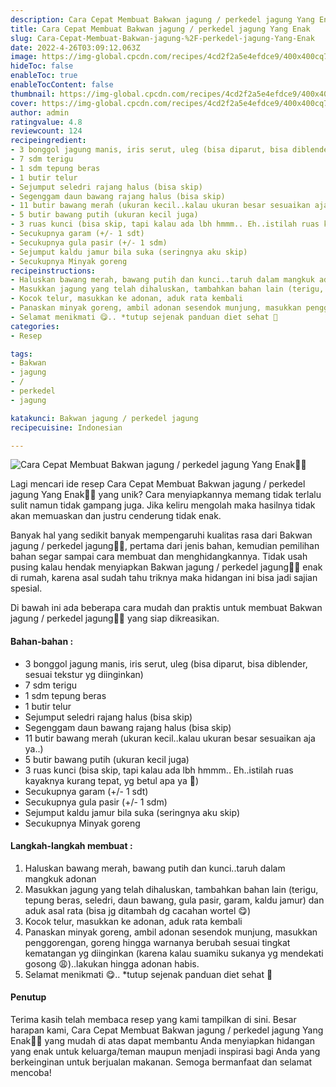 ```yaml
---
description: Cara Cepat Membuat Bakwan jagung / perkedel jagung Yang Enak"
title: Cara Cepat Membuat Bakwan jagung / perkedel jagung Yang Enak
slug: Cara-Cepat-Membuat-Bakwan-jagung-%2F-perkedel-jagung-Yang-Enak
date: 2022-4-26T03:09:12.063Z
image: https://img-global.cpcdn.com/recipes/4cd2f2a5e4efdce9/400x400cq70/photo.jpg
hideToc: false
enableToc: true
enableTocContent: false
thumbnail: https://img-global.cpcdn.com/recipes/4cd2f2a5e4efdce9/400x400cq70/photo.jpg
cover: https://img-global.cpcdn.com/recipes/4cd2f2a5e4efdce9/400x400cq70/photo.jpg
author: admin
ratingvalue: 4.8
reviewcount: 124
recipeingredient:
- 3 bonggol jagung manis, iris serut, uleg (bisa diparut, bisa diblender, sesuai tekstur yg diinginkan)
- 7 sdm terigu
- 1 sdm tepung beras
- 1 butir telur
- Sejumput seledri rajang halus (bisa skip)
- Segenggam daun bawang rajang halus (bisa skip)
- 11 butir bawang merah (ukuran kecil..kalau ukuran besar sesuaikan aja ya..)
- 5 butir bawang putih (ukuran kecil juga)
- 3 ruas kunci (bisa skip, tapi kalau ada lbh hmmm.. Eh..istilah ruas kayaknya kurang tepat, yg betul apa ya 🙊)
- Secukupnya garam (+/- 1 sdt)
- Secukupnya gula pasir (+/- 1 sdm)
- Sejumput kaldu jamur bila suka (seringnya aku skip)
- Secukupnya Minyak goreng
recipeinstructions:
- Haluskan bawang merah, bawang putih dan kunci..taruh dalam mangkuk adonan
- Masukkan jagung yang telah dihaluskan, tambahkan bahan lain (terigu, tepung beras, seledri, daun bawang, gula pasir, garam, kaldu jamur) dan aduk asal rata (bisa jg ditambah dg cacahan wortel 😋)
- Kocok telur, masukkan ke adonan, aduk rata kembali
- Panaskan minyak goreng, ambil adonan sesendok munjung, masukkan penggorengan, goreng hingga warnanya berubah sesuai tingkat kematangan yg diinginkan (karena kalau suamiku sukanya yg mendekati gosong 😩)..lakukan hingga adonan habis.
- Selamat menikmati 😋.. *tutup sejenak panduan diet sehat 🙈
categories:
- Resep

tags:
- Bakwan
- jagung
- /
- perkedel
- jagung

katakunci: Bakwan jagung / perkedel jagung
recipecuisine: Indonesian

---
```


![Cara Cepat Membuat Bakwan jagung / perkedel jagung Yang Enak👩‍🍳](https://img-global.cpcdn.com/recipes/4cd2f2a5e4efdce9/400x400cq70/photo.jpg)

Lagi mencari ide resep Cara Cepat Membuat Bakwan jagung / perkedel jagung Yang Enak👩‍🍳 yang unik? Cara menyiapkannya memang tidak terlalu sulit namun tidak gampang juga. Jika keliru mengolah maka hasilnya tidak akan memuaskan dan justru cenderung tidak enak.

Banyak hal yang sedikit banyak mempengaruhi kualitas rasa dari Bakwan jagung / perkedel jagung👩‍🍳, pertama dari jenis bahan, kemudian pemilihan bahan segar sampai cara membuat dan menghidangkannya. Tidak usah pusing kalau hendak menyiapkan Bakwan jagung / perkedel jagung👩‍🍳 enak di rumah, karena asal sudah tahu triknya maka hidangan ini bisa jadi sajian spesial.

Di bawah ini ada beberapa cara mudah dan praktis untuk membuat Bakwan jagung / perkedel jagung👩‍🍳 yang siap dikreasikan.

<!--inarticleads1-->

#### Bahan-bahan :

- 3 bonggol jagung manis, iris serut, uleg (bisa diparut, bisa diblender, sesuai tekstur yg diinginkan)
- 7 sdm terigu
- 1 sdm tepung beras
- 1 butir telur
- Sejumput seledri rajang halus (bisa skip)
- Segenggam daun bawang rajang halus (bisa skip)
- 11 butir bawang merah (ukuran kecil..kalau ukuran besar sesuaikan aja ya..)
- 5 butir bawang putih (ukuran kecil juga)
- 3 ruas kunci (bisa skip, tapi kalau ada lbh hmmm.. Eh..istilah ruas kayaknya kurang tepat, yg betul apa ya 🙊)
- Secukupnya garam (+/- 1 sdt)
- Secukupnya gula pasir (+/- 1 sdm)
- Sejumput kaldu jamur bila suka (seringnya aku skip)
- Secukupnya Minyak goreng

<!--inarticleads2-->

#### Langkah-langkah membuat :

1. Haluskan bawang merah, bawang putih dan kunci..taruh dalam mangkuk adonan
1. Masukkan jagung yang telah dihaluskan, tambahkan bahan lain (terigu, tepung beras, seledri, daun bawang, gula pasir, garam, kaldu jamur) dan aduk asal rata (bisa jg ditambah dg cacahan wortel 😋)
1. Kocok telur, masukkan ke adonan, aduk rata kembali
1. Panaskan minyak goreng, ambil adonan sesendok munjung, masukkan penggorengan, goreng hingga warnanya berubah sesuai tingkat kematangan yg diinginkan (karena kalau suamiku sukanya yg mendekati gosong 😩)..lakukan hingga adonan habis.
1. Selamat menikmati 😋.. *tutup sejenak panduan diet sehat 🙈

#### Penutup

Terima kasih telah membaca resep yang kami tampilkan di sini. Besar harapan kami, Cara Cepat Membuat Bakwan jagung / perkedel jagung Yang Enak👩‍🍳 yang mudah di atas dapat membantu Anda menyiapkan hidangan yang enak untuk keluarga/teman maupun menjadi inspirasi bagi Anda yang berkeinginan untuk berjualan makanan. Semoga bermanfaat dan selamat mencoba!